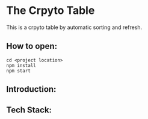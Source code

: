 # The Crpyto Table 

This is a crpyto table by automatic sorting and refresh.

## How to open:
```
cd <project location>
npm install
npm start
```

## Introduction:


## Tech Stack: